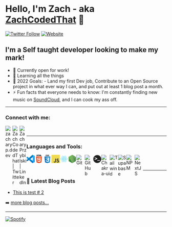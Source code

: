 # Hello, I'm Zach - aka [ZachCodedThat][website] 👋

[![Twitter Follow](https://img.shields.io/twitter/follow/TweetZachBack?style=social)](https://twitter.com/TweetZachBack)
[![Website](https://img.shields.io/website?label=zacharyp.dev&url=https%3A%2F%2Fwww.zacharyp.dev%2F)](https://www.zacharyp.dev/)

## I'm a Self taught developer looking to make my mark!

- 🔭 Currently open for work!
- 🌱 Learning all the things
- 🥅 2022 Goals: - Land my first Dev job, Contribute to an Open Source project in what ever way I can, and put out at least 1 blog post a month.
- ⚡ Fun facts that everyone needs to know: I'm constantly finding new music on [SoundCloud](https://soundcloud.com/zach-przybilski), and I can cook my ass off.

---

### Connect with me:

[<img align="left" alt="zacharyp.dev" width="22px"  src="https://api.iconify.design/mdi/web.svg?color=white" />][websitecontact]

[<img align="left" alt="ZachCodedThat | Twitter" width="22px" src="https://api.iconify.design/logos/twitter.svg" />][twitter]
[<img align="left" alt="Zachary Przybilski | LinkedIn" width="22px" src="https://api.iconify.design/logos/linkedin-icon.svg" />][linkedin]

<br />

---

### Languages and Tools:

<img align="left" alt="Visual Studio Code" width="26px" src="https://raw.githubusercontent.com/github/explore/80688e429a7d4ef2fca1e82350fe8e3517d3494d/topics/visual-studio-code/visual-studio-code.png" title="VScode"/>
<img align="left" alt="HTML5" width="26px" src="https://raw.githubusercontent.com/github/explore/80688e429a7d4ef2fca1e82350fe8e3517d3494d/topics/html/html.png" title="HTML5" />
<img align="left" alt="CSS3" width="26px" src="https://raw.githubusercontent.com/github/explore/80688e429a7d4ef2fca1e82350fe8e3517d3494d/topics/css/css.png" title="CSS3" />
<img align="left" alt="JavaScript" width="26px" src="https://raw.githubusercontent.com/github/explore/80688e429a7d4ef2fca1e82350fe8e3517d3494d/topics/javascript/javascript.png" title="Javascript" />
<img align="left" alt="React" width="26px" src="https://raw.githubusercontent.com/github/explore/80688e429a7d4ef2fca1e82350fe8e3517d3494d/topics/react/react.png" title="React" />
<img align="left" alt="Node.js" width="26px" src="https://raw.githubusercontent.com/github/explore/80688e429a7d4ef2fca1e82350fe8e3517d3494d/topics/nodejs/nodejs.png" title="Node.JS" />
<img align="left" alt="Git" width="26px" src="https://api.iconify.design/bi/git.svg?color=white" title="Git" />
<img align="left" alt="GitHub" width="26px" src="https://api.iconify.design/akar-icons/github-fill.svg?color=white" title="Github" />
<img align="left" alt="Terminal" width="26px" src="https://raw.githubusercontent.com/github/explore/80688e429a7d4ef2fca1e82350fe8e3517d3494d/topics/terminal/terminal.png" title="Terminal" />
<img align="left" alt="Chakra-ui" width="26px" src="https://api.iconify.design/simple-icons/chakraui.svg?color=white" title="Chakra-UI" />
<img align="left" alt="Tailwind" width="26px" src="https://api.iconify.design/logos/tailwindcss-icon.svg" title="Tailwind" />
<img align="left" alt="Supabase" width="26px" src="https://api.iconify.design/simple-icons/supabase.svg?color=white" title="Supabase" />
<img align="left" alt="NPM" width="26px" src="https://api.iconify.design/logos/npm-icon.svg" title="NPM" />
<img align="left" alt="NextJS" width="26px" src="https://api.iconify.design/akar-icons/nextjs-fill.svg?color=white" title="Next.JS" />

<br />
<br />

---

### 📕 Latest Blog Posts

<!-- BLOG-POST-LIST:START -->

- [This is test # 2](https://dev.to/zacharyp/this-is-test-2-404)
<!-- BLOG-POST-LIST:END -->

➡️ [more blog posts...](https://dev.to/zacharyp)

---

[![Spotify](https://zachcodedthat.vercel.app/api/spotify)](https://open.spotify.com/user/zachstrikesback)

[website]: https://zacharyp.dev
[websitecontact]: https://www.zacharyp.dev/contact
[twitter]: https://twitter.com/TweetZachBack
[linkedin]: https://www.linkedin.com/in/zachary-przybilski/
